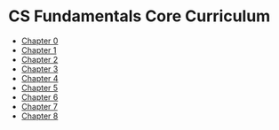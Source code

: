# CS Fundamentals Core Curriculum

* [Chapter 0](0)
* [Chapter 1](1)
* [Chapter 2](2)
* [Chapter 3](3)
* [Chapter 4](4)
* [Chapter 5](5)
* [Chapter 6](6)
* [Chapter 7](7)
* [Chapter 8](8)

<!---
# Project Modules

* [Understanding Technology](understanding_technology)
* [Data Science](data_science)
* [Impact of Computing](impact_of_computing)
--->

